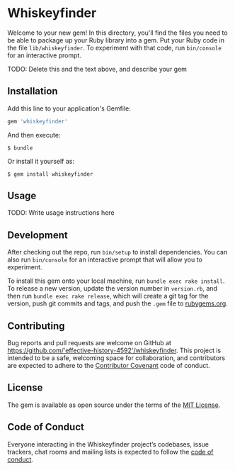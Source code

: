 # Whiskeyfinder
Welcome to your new gem! In this directory, you'll find the files you need to be able to package up your Ruby library into a gem. Put your Ruby code in the file `lib/whiskeyfinder`. To experiment with that code, run `bin/console` for an interactive prompt.

TODO: Delete this and the text above, and describe your gem

## Installation

Add this line to your application's Gemfile:

```ruby
gem 'whiskeyfinder'
```

And then execute:

    $ bundle

Or install it yourself as:

    $ gem install whiskeyfinder

## Usage

TODO: Write usage instructions here

## Development

After checking out the repo, run `bin/setup` to install dependencies. You can also run `bin/console` for an interactive prompt that will allow you to experiment.

To install this gem onto your local machine, run `bundle exec rake install`. To release a new version, update the version number in `version.rb`, and then run `bundle exec rake release`, which will create a git tag for the version, push git commits and tags, and push the `.gem` file to [rubygems.org](https://rubygems.org).

## Contributing

Bug reports and pull requests are welcome on GitHub at https://github.com/'effective-history-4592'/whiskeyfinder. This project is intended to be a safe, welcoming space for collaboration, and contributors are expected to adhere to the [Contributor Covenant](http://contributor-covenant.org) code of conduct.

## License

The gem is available as open source under the terms of the [MIT License](https://opensource.org/licenses/MIT).

## Code of Conduct

Everyone interacting in the Whiskeyfinder project’s codebases, issue trackers, chat rooms and mailing lists is expected to follow the [code of conduct](https://github.com/'effective-history-4592'/whiskeyfinder/blob/master/CODE_OF_CONDUCT.md).
